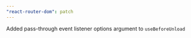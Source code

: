 ```yaml
---
"react-router-dom": patch
---
```


Added pass-through event listener options argument to `useBeforeUnload`
